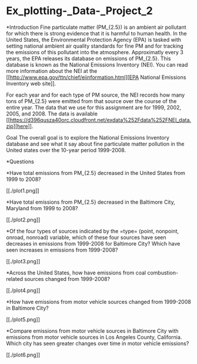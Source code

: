 # Ex_plotting-_Data-_Project_2
*Introduction
Fine particulate matter (PM_{2.5}) is an ambient air pollutant for which there is strong evidence that it is harmful to human health. In the United States, the Environmental Protection Agency (EPA) is tasked with setting national ambient air quality standards for fine PM and for tracking the emissions of this pollutant into the atmosphere. Approximatly every 3 years, the EPA releases its database on emissions of PM_{2.5}. This database is known as the National Emissions Inventory (NEI). You can read more information about the NEI at the [[http://www.epa.gov/ttn/chief/eiinformation.html][EPA National Emissions Inventory web site]].

For each year and for each type of PM source, the NEI records how many tons of PM_{2.5} were emitted from that source over the course of the entire year. The data that we use for this assignment are for 1999, 2002, 2005, and 2008. The data is available [[https://d396qusza40orc.cloudfront.net/exdata%252Fdata%252FNEI_data.zip][here]].

Goal The overall goal is to explore the National Emissions Inventory database and see what it say about fine particulate matter pollution in the United states over the 10-year period 1999-2008.

*Questions

*Have total emissions from PM_{2.5} decreased in the United States from 1999 to 2008?

[[./plot1.png]]

*Have total emissions from PM_{2.5} decreased in the Baltimore City, Maryland from 1999 to 2008?

[[./plot2.png]]

*Of the four types of sources indicated by the =type= (point, nonpoint, onroad, nonroad) variable, which of these four sources have seen decreases in emissions from 1999-2008 for Baltimore City? Which have seen increases in emissions from 1999-2008?

[[./plot3.png]]

*Across the United States, how have emissions from coal combustion-related sources changed from 1999-2008?

[[./plot4.png]]

*How have emissions from motor vehicle sources changed from 1999-2008 in Baltimore City?

[[./plot5.png]]

*Compare emissions from motor vehicle sources in Baltimore City with emissions from motor vehicle sources in Los Angeles County, California. Which city has seen greater changes over time in motor vehicle emissions?

[[./plot6.png]]
